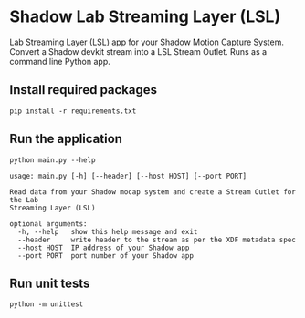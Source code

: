 # Shadow Lab Streaming Layer (LSL)

Lab Streaming Layer (LSL) app for your Shadow Motion Capture System. Convert a
Shadow devkit stream into a LSL Stream Outlet. Runs as a command line Python
app.

## Install required packages

```
pip install -r requirements.txt
```

## Run the application

```
python main.py --help

usage: main.py [-h] [--header] [--host HOST] [--port PORT]

Read data from your Shadow mocap system and create a Stream Outlet for the Lab
Streaming Layer (LSL)

optional arguments:
  -h, --help   show this help message and exit
  --header     write header to the stream as per the XDF metadata spec
  --host HOST  IP address of your Shadow app
  --port PORT  port number of your Shadow app
```

## Run unit tests

```
python -m unittest
```
